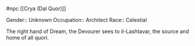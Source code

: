 #npc [[Crya (Dal Quor)]]

Gender:: Unknown
Occupation:: Architect
Race:: Celestial

The right hand of Dream, the Devourer sees to il-Lashtavar, the source and home of all quori.